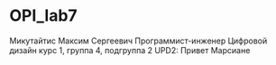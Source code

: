 # OPI_lab7
Микутайтис
Максим
Сергеевич
Программист-инженер
Цифровой дизайн
курс 1, группа 4, подгруппа 2
UPD2: Привет Марсиане
